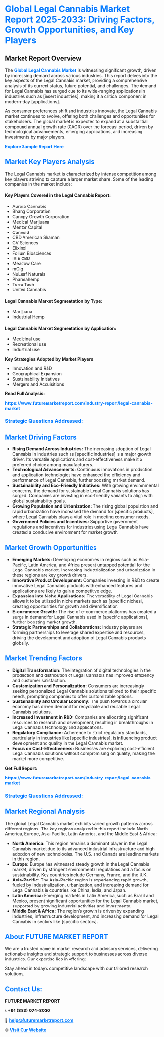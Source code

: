 <h1 style="color: #007BFF;">Global Legal Cannabis Market Report 2025-2033: Driving Factors, Growth Opportunities, and Key Players</h1>

<section id="overview">
<h2>Market Report Overview</h2>
<p>The <a href="https://www.futuremarketreport.com/industry-report/legal-cannabis-market" style="color: #007BFF; text-decoration: none;"><strong>Global Legal Cannabis Market</strong></a> is witnessing significant growth, driven by increasing demand across various industries. This report delves into the key aspects of the Legal Cannabis market, providing a comprehensive analysis of its current status, future potential, and challenges. The demand for Legal Cannabis has surged due to its wide-ranging applications in industries such as [insert industries], making it a critical component in modern-day [applications].</p>
<p>As consumer preferences shift and industries innovate, the Legal Cannabis market continues to evolve, offering both challenges and opportunities for stakeholders. The global market is expected to expand at a substantial compound annual growth rate (CAGR) over the forecast period, driven by technological advancements, emerging applications, and increasing investments by major players.</p>
</section>

<section id="overview">
<p><a href="https://www.futuremarketreport.com/request-sample/reportId=63563" style="color: #007BFF; text-decoration: none;"><strong>Explore Sample Report Here</strong></a></p>
</section>

<section id="key-players">
<h2 style="color: #007BFF;">Market Key Players Analysis</h2>
<p>The Legal Cannabis market is characterized by intense competition among key players striving to capture a larger market share. Some of the leading companies in the market include:</p>
<h4>Key Players Covered in the Legal Cannabis Report:</h4>
<ul><li>Aurora Cannabis</li><li>Bhang Corporation</li><li>Canopy Growth Corporation</li><li>Medical Marijuana</li><li>Mentor Capital</li><li>Cannoid</li><li>CBD American Shaman</li><li>CV Sciences</li><li>Elixinol</li><li>Folium Biosciences</li><li>IRIE CBD</li><li>Meadow Care</li><li>mCig</li><li>NuLeaf Naturals</li><li>Pharmahemp</li><li>Terra Tech</li><li>United Cannabis</li></ul>
<h4>Legal Cannabis Market Segmentation by Type:</h4>
<ul><li>Marijuana</li><li>Industrial Hemp</li></ul>

<h4>Legal Cannabis Market Segmentation by Application:</h4>
<ul><li>Medicinal use</li><li>Recreational use</li><li>Industrial use</li></ul>
<p><strong>Key Strategies Adopted by Market Players:</strong></p>
<ul>
<li>Innovation and R&D</li>
<li>Geographical Expansion</li>
<li>Sustainability Initiatives</li>
<li>Mergers and Acquisitions</li>
</ul>
</section>

<section>
<p><strong>Read Full Analysis: </strong></p><a href="https://www.futuremarketreport.com/industry-report/legal-cannabis-market" style="color: #007BFF; text-decoration: none;"><strong>https://www.futuremarketreport.com/industry-report/legal-cannabis-market</strong></a>
<h3 style="color: #007BFF;">Strategic Questions Addressed:</h3>
</section>

<section id="driving-factors">
<h2 style="color: #007BFF;">Market Driving Factors</h2>
<ul>
<li><strong>Rising Demand Across Industries:</strong> The increasing adoption of Legal Cannabis in industries such as [specific industries] is a major growth driver. Its versatile applications and cost-effectiveness make it a preferred choice among manufacturers.</li>
<li><strong>Technological Advancements:</strong> Continuous innovations in production and application technologies have enhanced the efficiency and performance of Legal Cannabis, further boosting market demand.</li>
<li><strong>Sustainability and Eco-Friendly Initiatives:</strong> With growing environmental concerns, the demand for sustainable Legal Cannabis solutions has surged. Companies are investing in eco-friendly variants to align with global sustainability goals.</li>
<li><strong>Growing Population and Urbanization:</strong> The rising global population and rapid urbanization have increased the demand for [specific products], where Legal Cannabis plays a vital role in meeting consumer needs.</li>
<li><strong>Government Policies and Incentives:</strong> Supportive government regulations and incentives for industries using Legal Cannabis have created a conducive environment for market growth.</li>
</ul>
</section>

<section id="growth-opportunities">
<h2 style="color: #007BFF;">Market Growth Opportunities</h2>
<ul>
<li><strong>Emerging Markets:</strong> Developing economies in regions such as Asia-Pacific, Latin America, and Africa present untapped potential for the Legal Cannabis market. Increasing industrialization and urbanization in these regions are key growth drivers.</li>
<li><strong>Innovative Product Development:</strong> Companies investing in R&D to create innovative Legal Cannabis products with enhanced features and applications are likely to gain a competitive edge.</li>
<li><strong>Expansion into Niche Applications:</strong> The versatility of Legal Cannabis allows it to be utilized in niche markets such as [specific niches], creating opportunities for growth and diversification.</li>
<li><strong>E-commerce Growth:</strong> The rise of e-commerce platforms has created a surge in demand for Legal Cannabis used in [specific applications], further boosting market growth.</li>
<li><strong>Strategic Partnerships and Collaborations:</strong> Industry players are forming partnerships to leverage shared expertise and resources, driving the development and adoption of Legal Cannabis products globally.</li>
</ul>
</section>

<section id="trending-factors">
<h2 style="color: #007BFF;">Market Trending Factors</h2>
<ul>
<li><strong>Digital Transformation:</strong> The integration of digital technologies in the production and distribution of Legal Cannabis has improved efficiency and customer satisfaction.</li>
<li><strong>Customization and Personalization:</strong> Consumers are increasingly seeking personalized Legal Cannabis solutions tailored to their specific needs, prompting companies to offer customizable options.</li>
<li><strong>Sustainability and Circular Economy:</strong> The push towards a circular economy has driven demand for recyclable and reusable Legal Cannabis solutions.</li>
<li><strong>Increased Investment in R&D:</strong> Companies are allocating significant resources to research and development, resulting in breakthroughs in Legal Cannabis technology and applications.</li>
<li><strong>Regulatory Compliance:</strong> Adherence to strict regulatory standards, particularly in industries like [specific industries], is influencing product development and quality in the Legal Cannabis market.</li>
<li><strong>Focus on Cost-Effectiveness:</strong> Businesses are exploring cost-efficient Legal Cannabis solutions without compromising on quality, making the market more competitive.</li>
</ul>
</section>

<section>
<p><strong>Get Full Report: </strong></p><a href="https://www.futuremarketreport.com/industry-report/legal-cannabis-market" style="color: #007BFF; text-decoration: none;"><strong>https://www.futuremarketreport.com/industry-report/legal-cannabis-market</strong></a>
<h3 style="color: #007BFF;">Strategic Questions Addressed:</h3>
</section>


<section id="regional-analysis">
<h2 style="color: #007BFF;">Market Regional Analysis</h2>
<p>The global Legal Cannabis market exhibits varied growth patterns across different regions. The key regions analyzed in this report include North America, Europe, Asia-Pacific, Latin America, and the Middle East & Africa:</p>
<ul>
<li><strong>North America:</strong> This region remains a dominant player in the Legal Cannabis market due to its advanced industrial infrastructure and high adoption of new technologies. The U.S. and Canada are leading markets in this region.</li>
<li><strong>Europe:</strong> Europe has witnessed steady growth in the Legal Cannabis market, driven by stringent environmental regulations and a focus on sustainability. Key countries include Germany, France, and the U.K.</li>
<li><strong>Asia-Pacific:</strong> The Asia-Pacific region is experiencing rapid growth, fueled by industrialization, urbanization, and increasing demand for Legal Cannabis in countries like China, India, and Japan.</li>
<li><strong>Latin America:</strong> Emerging markets in Latin America, such as Brazil and Mexico, present significant opportunities for the Legal Cannabis market, supported by growing industrial activities and investments.</li>
<li><strong>Middle East & Africa:</strong> The region’s growth is driven by expanding industries, infrastructure development, and increasing demand for Legal Cannabis in sectors like [specific sectors].</li>
</ul>
</section>

<footer>
<h2 style="color: #007BFF;">About FUTURE MARKET REPORT</h2>
<p>We are a trusted name in market research and advisory services, delivering actionable insights and strategic support to businesses across diverse industries. Our expertise lies in offering:</p>

<p>Stay ahead in today’s competitive landscape with our tailored research solutions.</p>

<h2 style="color: #007BFF;">Contact Us:</h2>
<p><strong>FUTURE MARKET REPORT</strong></p>
<p>📞 <strong>+91 (883) 074-8030</strong></p>
<p>📧 <strong><a href="mailto:help@futuremarketreport.com" style="color: #007BFF;">help@futuremarketreport.com</a></strong></p>
<p>🌐 <strong><a href="https://www.futuremarketreport.com/" style="color: #007BFF;">Visit Our Website</a></strong></p>
</footer>